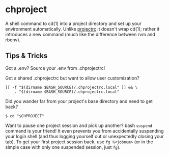 # chproject

A shell command to cd(1) into a project directory and set up your
environment automatically. Unlike [projectrc][] it doesn't wrap cd(1);
rather it introduces a new command (much like the difference between rvm
and rbenv).

[projectrc]: https://github.com/dukex/projectrc


## Tips & Tricks

Got a .env? Source your .env from .chprojectrc!

Got a shared .chprojectrc but want to allow user customization?

    [[ -f "$(dirname $BASH_SOURCE)/.chprojectrc.local" ]] && \
        . "$(dirname $BASH_SOURCE)/.chprojectrc.local"

Did you wander far from your project's base directory and need to get back?

    $ cd "$CHPROJECT"

Want to pause one project session and pick up another? bash `suspend`
command is your friend! It even prevents you from accidentally
suspending your login shell (and thus logging yourself out or
unexpectedly closing your tab). To get your first project session back,
use `fg %<jobnum>` (or in the simple case with only one suspended
session, just `fg`).
